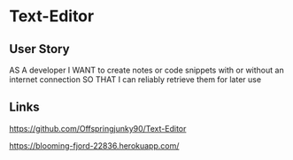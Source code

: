 # Text-Editor

## User Story
AS A developer
I WANT to create notes or code snippets with or without an internet connection
SO THAT I can reliably retrieve them for later use

## Links

https://github.com/Offspringjunky90/Text-Editor

https://blooming-fjord-22836.herokuapp.com/